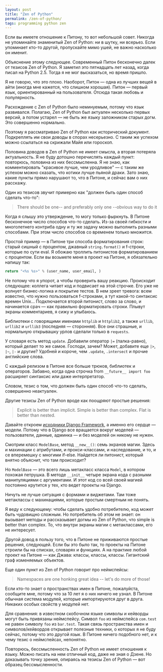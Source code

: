 ```yaml
---
layout: post
title: "Zen of Python"
permalink: /zen-of-python/
tags: programming python zen
---
```


Если вы имеете отношение к Питону, то вот небольшой совет. Никогда не упоминайте
знаменитый Zen of Python: ни в шутку, ни всерьез. Если упоминает кто-то другой,
пропускайте мимо ушей, не важно насколько он именит.

Объяснение этому следующее. Современный Питон бесконечно далек от тезисов Zen of
Python. Я заметил это пятнадцать лет назад, когда писал на Python 2.5. Тогда я
не мог высказаться, но время пришло.

Я не говорю, что это плохо. Наоборот, Питон — одна из лучших вещей в айти
(иногда мне кажется, что слишком хорошая). Питон — первый язык, ориентированный
на пользователя. Отсюда такая любовь и популярность.

Расхождение с Zen of Python было неминуемым, потому что язык
развивался. Полагаю, Zen of Python был актуален несколько первых версий, а потом
устарел — не быть же языку заложником старых догм. Это совершенно нормально.

Поэтому я рассматриваю Zen of Python как исторический документ. Подкреплять им
свои доводы в спорах несерьезно. С таким же успехом можно ссылаться на скрижали
Майя или гороскоп.

Половина доводов в Zen of Python не имеет смысла, а вторая потеряла
актуальность. Я не буду дотошно перечислять каждый пункт: повторюсь, половина из
них бессмысленна. Я не знаю, как комментировать "красивое лучше, чем уродливое"
— с таким же успехом можно сказать, что котики лучше пьяной драки. Зато знаю,
какие пункты прямо нарушают то, что в Питоне, и сейчас вам о них расскажу.

Один из тезисов звучит примерно как "должен быть один способ сделать что-то":

> There should be one-- and preferably only one --obvious way to do it

Когда я слышу это утверждение, то могу только фыркнуть. В Питоне бесконечное
число способов что-то сделать. Из-за своей гибкости и многолетнего контриба одну
и ту же задачу можно выполнить разными способами. При этом число способов со
временем только множится.

Простой пример — в Питоне три способа форматирования строк: старый сишный с
процентом, джавный `string.format()` и f-строки, которые по сути eval. Я обожаю
троллить питонистов форматированием с процентом. Если вы возьмете меня в проект
на Питоне, я обязательно напишу так:

~~~python
return "<%s %s>" % (user_name, user_email, )
~~~

Не потому что я упорот, а чтобы проверить вашу реакцию. Происходит следующее:
коллега читает код и подвисает на этой строчке. Его уже не волнует бизнес-логика
и покрытие тестов. В нем зреет тревога: всем известно, что нужно пользоваться
f-строками, а тут какой-то синтаксис времен Unix... Подключается второй
питонист, слово за слово, и начинается срач — как правильно форматировать
строки. Плывут экраны комментариев, я сижу и улыбаюсь.

Библиотеки с говорящими именами `httplib` и `httplib2`, а также `urllib`,
`urllib2` и `urllib3` (последняя — сторонняя). Все они страшные, и нормальную
открывашку урлов сделали только в `requests`.

У словаря есть метод `update`. Добавили оператор `|=` (палка-равно), который
делает то же самое. Господи, зачем? Может, добавите еще `|>`, `|~`, `|-` и
другие? Удобней и короче, чем `.update`, `.intersect` и прочие английские слова.

С каждый релизом в Питоне все больше трюков, библиотек и операторов. Забавно,
когда одна строчка from `__future__ import foo` расширяет синтаксис или даже
интерпретатор.

Словом, тезис о том, что должен быть один способ что-то сделать, совершенно
неактуален.

Другие тезисы Zen of Python вроде как поощряют простые решения:

> Explicit is better than implicit.
> Simple is better than complex.
> Flat is better than nested.

[models]: https://github.com/django/django/blob/main/django/db/models/base.py#L92

Давайте откроем [исходники Django Framework][models], а именно его сердце —
модели. Потому что в Django все вращается вокруг моделей — пользователи, данные,
админка — и без моделей он никому не нужен.

Смотрим класс `ModelBase`, метод `__new__()`: семь экранов магии. Здесь и
махинации с атрибутами, и прокси-классами, и наследование, и то, и се вперемешку
с многими if-else. Найдется ли питонист, который внятно объяснит, что там
происходит?

Но `ModelBase` — это всего лишь метакласс класса `Model`, в котором похожая
петрушка. В методе `__init__` четыре экрана кода с разными манипуляциями с
аргументами. И этот код со всей своей магией постоянно крутится у тех, кто ведет
проекты на Django.

Ничуть не лучше ситуация с формами и виджетами. Там тоже метаклассы с
махинациями, которые простым смертным не понять.

Я веду к следующему: чтобы сделать удобно потребителю, код может быть чудовищно
сложным. Но потребитель об этом не знает: он вызывает методы и рассказывает
догмы из Zen of Python, что simple is better than complex. То, что внутри экраны
магии с метаклассами, его не интересует.

Другой довод в пользу того, что в Питоне не приживаются простые решения,
следующей. Если бы это было так, то проекты на Питоне строили бы на списках,
словарях и функциях. А на практике любой проект на Питоне — как Джава: классы,
классы, классы. Гигантский граф изменяемых объектов.

Еще один пункт из Zen of Python говорит про неймспейсы:

> Namespaces are one honking great idea -- let's do more of those!

Если кто-то знает о пространствах имен в Питоне, пожалуйста, сообщите мне,
потому что за 10 лет я о них ничего не узнал. В Питоне обычная система модулей,
которые импортируются друг в друга. Никаких особых свойств у модулей нет.

Для сравнения: в известном скобочном языке символы и кейворды могут быть
привязаны неймспейсу. Символ `foo` из неймспейса `com.test` не равен символу
`foo` из `bar.test`. Такая связь пространства имен и символов/кейвордов
открывает полезные техники, о которых я не буду сейчас, потому что это другой
язык. В Питоне ничего подобного нет, и к чему тезис о неймспейсах, непонятно.

Повторюсь, бессмысленность Zen of Python не имеет отношения к языку. Можно
писать на нем отличный код, даже не зная о Дзене. Но доказывать точку зрения,
опираясь на тезисы Zen of Python — вот образец бессмысленности.
